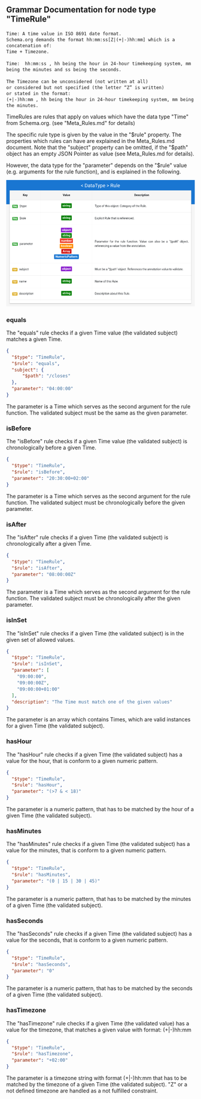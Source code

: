 ## Grammar Documentation for node type "TimeRule"

```
Time: A time value in ISO 8691 date format. 
Schema.org demands the format hh:mm:ss[Z|(+|-)hh:mm] which is a concatenation of:
Time + Timezone. 

Time:  hh:mm:ss , hh being the hour in 24-hour timekeeping system, mm being the minutes and ss being the seconds. 

The Timezone can be unconsidered (not written at all) 
or considered but not specified (the letter “Z” is written)
or stated in the format: 
(+|-)hh:mm , hh being the hour in 24-hour timekeeping system, mm being the minutes.
```

TimeRules are rules that apply on values which have the data type "Time" from Schema.org. (see "Meta_Rules.md" for details)

The specific rule type is given by the value in the "$rule" property. The properties which rules can have are explained in the Meta_Rules.md document. Note that the "subject" property can be omitted, if the "$path" object has an empty JSON Pointer as value (see Meta_Rules.md for details).

However, the data type for the "parameter" depends on the "$rule" value (e.g. arguments for the rule function), and is explained in the following.

![Syntax diagram](../Tabular-Grammar-Visualizer/screenshots/Rule_tabular.png)

### equals

The "equals" rule checks if a given Time value (the validated subject) matches a given Time.

```json
{
  "$type": "TimeRule",
  "$rule": "equals",
  "subject": {
      "$path": "/closes"
  },
  "parameter": "04:00:00"
}
```

The parameter is a Time which serves as the second argument for the rule function. The validated subject must be the same as the given parameter.


### isBefore

The "isBefore" rule checks if a given Time value (the validated subject) is chronologically before a given Time.

```json
{
  "$type": "TimeRule",
  "$rule": "isBefore",
  "parameter": "20:30:00+02:00"
}
```

The parameter is a Time which serves as the second argument for the rule function. The validated subject must be chronologically before the given parameter.



### isAfter

The "isAfter" rule checks if a given Time (the validated subject) is chronologically after a given Time.

```json
{
  "$type": "TimeRule",
  "$rule": "isAfter",
  "parameter": "08:00:00Z"
}
```

The parameter is a Time which serves as the second argument for the rule function. The validated subject must be chronologically after the given parameter.


### isInSet

The "isInSet" rule checks if a given Time (the validated subject) is in the given set of allowed values.

```json
{
  "$type": "TimeRule",
  "$rule": "isInSet",
  "parameter": [
    "09:00:00",
    "09:00:00Z",
    "09:00:00+01:00"
  ],
  "description": "The Time must match one of the given values"
}
```

The parameter is an array which contains Times, which are valid instances for a given Time (the validated subject).

### hasHour

The "hasHour" rule checks if a given Time (the validated subject) has a value for the hour, that is conform to a given numeric pattern.

```json
{
  "$type": "TimeRule",
  "$rule": "hasHour",
  "parameter": "(>7 & < 18)"
}
```

The parameter is a numeric pattern, that has to be matched by the hour of a given Time (the validated subject).


### hasMinutes

The "hasMinutes" rule checks if a given Time (the validated subject) has a value for the minutes, that is conform to a given numeric pattern.

```json
{
  "$type": "TimeRule",
  "$rule": "hasMinutes",
  "parameter": "(0 | 15 | 30 | 45)"
}
```

The parameter is a numeric pattern, that has to be matched by the minutes of a given Time (the validated subject).


### hasSeconds

The "hasSeconds" rule checks if a given Time (the validated subject) has a value for the seconds, that is conform to a given numeric pattern.

```json
{
  "$type": "TimeRule",
  "$rule": "hasSeconds",
  "parameter": "0"
}
```

The parameter is a numeric pattern, that has to be matched by the seconds of a given Time (the validated subject).

### hasTimezone

The "hasTimezone" rule checks if a given Time (the validated value) has a value for the timezone, that matches a given value with format: (+|-)hh:mm

```json
{
  "$type": "TimeRule",
  "$rule": "hasTimezone",
  "parameter": "+02:00"
}
```

The parameter is a timezone string with format (+|-)hh:mm that has to be matched by the timezone of a given Time (the validated subject). "Z" or a not defined timezone are handled as a not fulfilled constraint.



